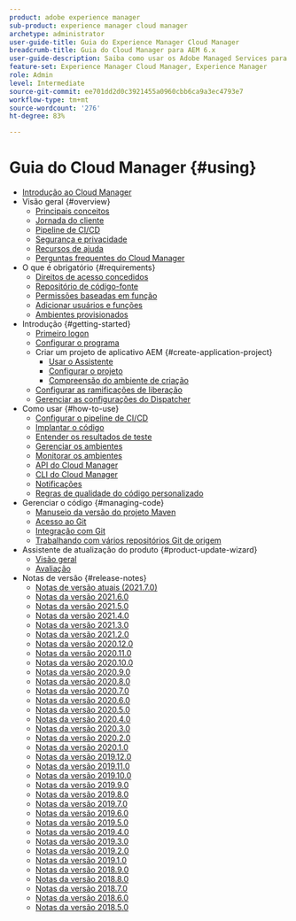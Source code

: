 ```yaml
---
product: adobe experience manager
sub-product: experience manager cloud manager
archetype: administrator
user-guide-title: Guia do Experience Manager Cloud Manager
breadcrumb-title: Guia do Cloud Manager para AEM 6.x
user-guide-description: Saiba como usar os Adobe Managed Services para gerenciar o Experience Manager na nuvem por conta própria.
feature-set: Experience Manager Cloud Manager, Experience Manager
role: Admin
level: Intermediate
source-git-commit: ee701dd2d0c3921455a0960cbb6ca9a3ec4793e7
workflow-type: tm+mt
source-wordcount: '276'
ht-degree: 83%

---
```



# Guia do Cloud Manager {#using}

+ [Introdução ao Cloud Manager](introduction-to-cloud-manager.md)
+ Visão geral {#overview}
   + [Principais conceitos](key-concepts.md)
   + [Jornada do cliente](customer-journey.md)
   + [Pipeline de CI/CD](ci-cd-pipeline.md)
   + [Segurança e privacidade](security-and-privacy.md)
   + [Recursos de ajuda](help-resources.md)
   + [Perguntas frequentes do Cloud Manager](cloud-manager-faqs.md)
+ O que é obrigatório {#requirements}
   + [Direitos de acesso concedidos](access-rights-granted.md)
   + [Repositório de código-fonte](source-code-repository.md)
   + [Permissões baseadas em função](role-based-permissions.md)
   + [Adicionar usuários e funções](setting-up-users-and-roles.md)
   + [Ambientes provisionados](environments-provisioned.md)
+ Introdução {#getting-started}
   + [Primeiro logon](first-time-login.md)
   + [Configurar o programa](setting-up-program.md)
   + Criar um projeto de aplicativo AEM {#create-application-project}
      + [Usar o Assistente](using-the-wizard.md)
      + [Configurar o projeto](setting-up-project.md)
      + [Compreensão do ambiente de criação](build-environment-details.md)
   + [Configurar as ramificações de liberação](configure-your-release-branches.md)
   + [Gerenciar as configurações do Dispatcher](dispatcher-configurations.md)
+ Como usar {#how-to-use}
   + [Configurar o pipeline de CI/CD](configuring-pipeline.md)
   + [Implantar o código](deploying-code.md)
   + [Entender os resultados de teste](understand-your-test-results.md)
   + [Gerenciar os ambientes](manage-your-environment.md)
   + [Monitorar os ambientes](monitor-your-environments.md)
   + [API do Cloud Manager](https://www.adobe.io/apis/experiencecloud/cloud-manager/docs.html)
   + [CLI do Cloud Manager](https://github.com/adobe/aio-cli-plugin-cloudmanager/blob/main/README.md)
   + [Notificações](notifications.md)
   + [Regras de qualidade do código personalizado](custom-code-quality-rules.md)
+ Gerenciar o código {#managing-code}
   + [Manuseio da versão do projeto Maven](activating-maven-project.md)
   + [Acesso ao Git](accessing-git.md)
   + [Integração com Git](setup-cloud-manager-git-integration.md)
   + [Trabalhando com vários repositórios Git de origem](/help/using/working-with-multiple-source-git-repos.md)
+ Assistente de atualização do produto {#product-update-wizard}
   + [Visão geral](overview-productupdate-wizard.md)
   + [Avaliação](evaluation.md)
+ Notas de versão {#release-notes}
   + [Notas de versão atuais (2021.7.0)](release-notes-current.md)
   + [Notas da versão 2021.6.0](release-notes-2021-6-0.md)
   + [Notas da versão 2021.5.0](release-notes-2021-5-0.md)
   + [Notas da versão 2021.4.0](release-notes-2021-4-0.md)
   + [Notas da versão 2021.3.0](release-notes-2021-3-0.md)
   + [Notas da versão 2021.2.0](release-notes-2021-2-0.md)
   + [Notas da versão 2020.12.0](release-notes-2020-12-0.md)
   + [Notas da versão 2020.11.0](release-notes-2020-11-0.md)
   + [Notas da versão 2020.10.0](release-notes-2020-10-0.md)
   + [Notas da versão 2020.9.0](release-notes-2020-9-0.md)
   + [Notas da versão 2020.8.0](release-notes-2020-8-0.md)
   + [Notas da versão 2020.7.0](release-notes-2020-7-0.md)
   + [Notas da versão 2020.6.0](release-notes-2020-6-0.md)
   + [Notas da versão 2020.5.0](release-notes-2020-5-0.md)
   + [Notas da versão 2020.4.0](release-notes-2020-4-0.md)
   + [Notas da versão 2020.3.0](release-notes-2020-3-0.md)
   + [Notas da versão 2020.2.0](release-notes-2020-2-0.md)
   + [Notas da versão 2020.1.0](release-notes-2020-1-0.md)
   + [Notas da versão 2019.12.0](release-notes-2019-12-0.md)
   + [Notas da versão 2019.11.0](release-notes-2019-11-0.md)
   + [Notas da versão 2019.10.0](release-notes-2019-10-0.md)
   + [Notas da versão 2019.9.0](release-notes-2019-9-0.md)
   + [Notas da versão 2019.8.0](release-notes-2019-8-0.md)
   + [Notas da versão 2019.7.0](release-notes-2019-7-0.md)
   + [Notas da versão 2019.6.0](release-notes-2019-6-0.md)
   + [Notas da versão 2019.5.0](release-notes-2019-5-0.md)
   + [Notas da versão 2019.4.0](release-notes-2019-4-0.md)
   + [Notas da versão 2019.3.0](release-notes-2019-3-0.md)
   + [Notas da versão 2019.2.0](release-notes-2019-2-0.md)
   + [Notas da versão 2019.1.0](release-notes-2019-1-0.md)
   + [Notas da versão 2018.9.0](release-notes-2018-9-0.md)
   + [Notas da versão 2018.8.0](release-notes-2018-8-0.md)
   + [Notas da versão 2018.7.0](release-notes-2018-7-0.md)
   + [Notas da versão 2018.6.0](release-notes-2018-6-0.md)
   + [Notas da versão 2018.5.0](release-notes-2018-5-0.md)
